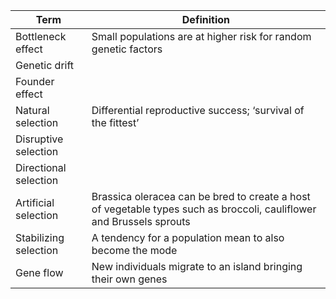 | Term                  | Definition                                                                                                           |
| --------------------- | -------------------------------------------------------------------------------------------------------------------- |
| Bottleneck effect     | Small populations are at higher risk for random genetic factors                                                      |
| Genetic drift         |                                                                                                                      |
| Founder effect        |                                                                                                                      |
| Natural selection     | Differential reproductive success; ‘survival of the fittest’                                                         |
| Disruptive selection  |                                                                                                                      |
| Directional selection |                                                                                                                      |
| Artificial selection  | Brassica oleracea can be bred to create a host of vegetable types such as broccoli, cauliflower and Brussels sprouts |
| Stabilizing selection | A tendency for a population mean to also become the mode                                                             |
| Gene flow             | New individuals migrate to an island bringing their own genes                                                        |
